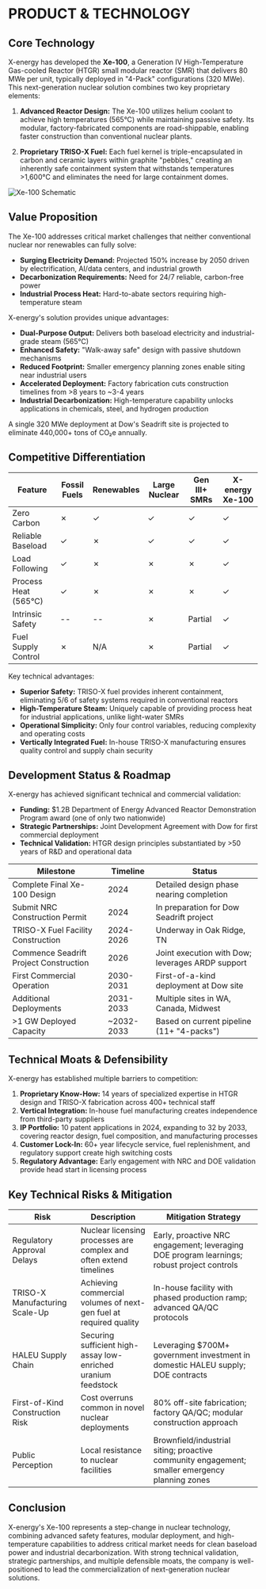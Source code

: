 # PRODUCT & TECHNOLOGY

## Core Technology

X-energy has developed the **Xe-100**, a Generation IV High-Temperature Gas-cooled Reactor (HTGR) small modular reactor (SMR) that delivers 80 MWe per unit, typically deployed in "4-Pack" configurations (320 MWe). This next-generation nuclear solution combines two key proprietary elements:

1. **Advanced Reactor Design:** The Xe-100 utilizes helium coolant to achieve high temperatures (565°C) while maintaining passive safety. Its modular, factory-fabricated components are road-shippable, enabling faster construction than conventional nuclear plants.

2. **Proprietary TRISO-X Fuel:** Each fuel kernel is triple-encapsulated in carbon and ceramic layers within graphite "pebbles," creating an inherently safe containment system that withstands temperatures >1,600°C and eliminates the need for large containment domes.

![Xe-100 Schematic](https://zapistoragedev.blob.core.windows.net/juicer-images/juicer-ae4c041c-1747412126252/figures/juicer-ae4c041c-1747412126252-page8-figure1.jpg)

## Value Proposition

The Xe-100 addresses critical market challenges that neither conventional nuclear nor renewables can fully solve:

- **Surging Electricity Demand:** Projected 150% increase by 2050 driven by electrification, AI/data centers, and industrial growth
- **Decarbonization Requirements:** Need for 24/7 reliable, carbon-free power
- **Industrial Process Heat:** Hard-to-abate sectors requiring high-temperature steam

X-energy's solution provides unique advantages:

- **Dual-Purpose Output:** Delivers both baseload electricity and industrial-grade steam (565°C)
- **Enhanced Safety:** "Walk-away safe" design with passive shutdown mechanisms
- **Reduced Footprint:** Smaller emergency planning zones enable siting near industrial users
- **Accelerated Deployment:** Factory fabrication cuts construction timelines from >8 years to ~3-4 years
- **Industrial Decarbonization:** High-temperature capability unlocks applications in chemicals, steel, and hydrogen production

A single 320 MWe deployment at Dow's Seadrift site is projected to eliminate 440,000+ tons of CO₂e annually.

## Competitive Differentiation

| Feature | Fossil Fuels | Renewables | Large Nuclear | Gen III+ SMRs | **X-energy Xe-100** |
|---------|--------------|------------|---------------|---------------|---------------------|
| Zero Carbon | ✗ | ✓ | ✓ | ✓ | ✓ |
| Reliable Baseload | ✓ | ✗ | ✓ | ✓ | ✓ |
| Load Following | ✓ | ✗ | ✗ | ✗ | ✓ |
| Process Heat (565°C) | ✓ | ✗ | ✗ | ✗ | ✓ |
| Intrinsic Safety | -- | -- | ✗ | Partial | ✓ |
| Fuel Supply Control | ✗ | N/A | ✗ | Partial | ✓ |

Key technical advantages:

- **Superior Safety:** TRISO-X fuel provides inherent containment, eliminating 5/6 of safety systems required in conventional reactors
- **High-Temperature Steam:** Uniquely capable of providing process heat for industrial applications, unlike light-water SMRs
- **Operational Simplicity:** Only four control variables, reducing complexity and operating costs
- **Vertically Integrated Fuel:** In-house TRISO-X manufacturing ensures quality control and supply chain security

## Development Status & Roadmap

X-energy has achieved significant technical and commercial validation:

- **Funding:** $1.2B Department of Energy Advanced Reactor Demonstration Program award (one of only two nationwide)
- **Strategic Partnerships:** Joint Development Agreement with Dow for first commercial deployment
- **Technical Validation:** HTGR design principles substantiated by >50 years of R&D and operational data

| Milestone | Timeline | Status |
|-----------|----------|--------|
| Complete Final Xe-100 Design | 2024 | Detailed design phase nearing completion |
| Submit NRC Construction Permit | 2024 | In preparation for Dow Seadrift project |
| TRISO-X Fuel Facility Construction | 2024-2026 | Underway in Oak Ridge, TN |
| Commence Seadrift Project Construction | 2026 | Joint execution with Dow; leverages ARDP support |
| First Commercial Operation | 2030-2031 | First-of-a-kind deployment at Dow site |
| Additional Deployments | 2031-2033 | Multiple sites in WA, Canada, Midwest |
| >1 GW Deployed Capacity | ~2032-2033 | Based on current pipeline (11+ "4-packs") |

## Technical Moats & Defensibility

X-energy has established multiple barriers to competition:

1. **Proprietary Know-How:** 14 years of specialized expertise in HTGR design and TRISO-X fabrication across 400+ technical staff
2. **Vertical Integration:** In-house fuel manufacturing creates independence from third-party suppliers
3. **IP Portfolio:** 10 patent applications in 2024, expanding to 32 by 2033, covering reactor design, fuel composition, and manufacturing processes
4. **Customer Lock-In:** 60+ year lifecycle service, fuel replenishment, and regulatory support create high switching costs
5. **Regulatory Advantage:** Early engagement with NRC and DOE validation provide head start in licensing process

## Key Technical Risks & Mitigation

| Risk | Description | Mitigation Strategy |
|------|-------------|---------------------|
| Regulatory Approval Delays | Nuclear licensing processes are complex and often extend timelines | Early, proactive NRC engagement; leveraging DOE program learnings; robust project controls |
| TRISO-X Manufacturing Scale-Up | Achieving commercial volumes of next-gen fuel at required quality | In-house facility with phased production ramp; advanced QA/QC protocols |
| HALEU Supply Chain | Securing sufficient high-assay low-enriched uranium feedstock | Leveraging $700M+ government investment in domestic HALEU supply; DOE contracts |
| First-of-Kind Construction Risk | Cost overruns common in novel nuclear deployments | 80% off-site fabrication; factory QA/QC; modular construction approach |
| Public Perception | Local resistance to nuclear facilities | Brownfield/industrial siting; proactive community engagement; smaller emergency planning zones |

## Conclusion

X-energy's Xe-100 represents a step-change in nuclear technology, combining advanced safety features, modular deployment, and high-temperature capabilities to address critical market needs for clean baseload power and industrial decarbonization. With strong technical validation, strategic partnerships, and multiple defensible moats, the company is well-positioned to lead the commercialization of next-generation nuclear solutions.
